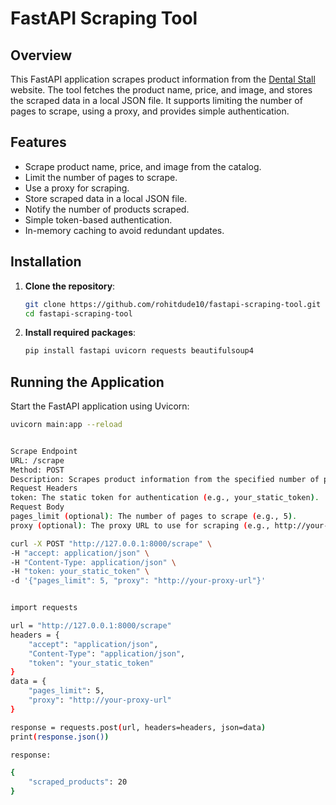 # FastAPI Scraping Tool

## Overview

This FastAPI application scrapes product information from the [Dental Stall](https://dentalstall.com/shop/) website. The tool fetches the product name, price, and image, and stores the scraped data in a local JSON file. It supports limiting the number of pages to scrape, using a proxy, and provides simple authentication.

## Features

- Scrape product name, price, and image from the catalog.
- Limit the number of pages to scrape.
- Use a proxy for scraping.
- Store scraped data in a local JSON file.
- Notify the number of products scraped.
- Simple token-based authentication.
- In-memory caching to avoid redundant updates.

## Installation

1. **Clone the repository**:
    ```bash
    git clone https://github.com/rohitdude10/fastapi-scraping-tool.git
    cd fastapi-scraping-tool
    ```

2. **Install required packages**:
    ```bash
    pip install fastapi uvicorn requests beautifulsoup4
    ```

## Running the Application

Start the FastAPI application using Uvicorn:
```bash
uvicorn main:app --reload


Scrape Endpoint
URL: /scrape
Method: POST
Description: Scrapes product information from the specified number of pages and stores the data in a local JSON file. It requires a valid token for authentication.
Request Headers
token: The static token for authentication (e.g., your_static_token).
Request Body
pages_limit (optional): The number of pages to scrape (e.g., 5).
proxy (optional): The proxy URL to use for scraping (e.g., http://your-proxy-url).

curl -X POST "http://127.0.0.1:8000/scrape" \
-H "accept: application/json" \
-H "Content-Type: application/json" \
-H "token: your_static_token" \
-d '{"pages_limit": 5, "proxy": "http://your-proxy-url"}'


import requests

url = "http://127.0.0.1:8000/scrape"
headers = {
    "accept": "application/json",
    "Content-Type": "application/json",
    "token": "your_static_token"
}
data = {
    "pages_limit": 5,
    "proxy": "http://your-proxy-url"
}

response = requests.post(url, headers=headers, json=data)
print(response.json())

response:

{
    "scraped_products": 20
}
